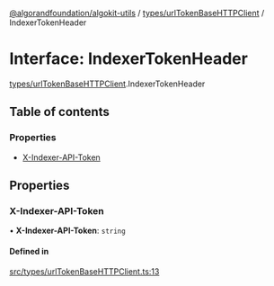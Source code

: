 [@algorandfoundation/algokit-utils](../index.md) / [types/urlTokenBaseHTTPClient](../modules/types_urlTokenBaseHTTPClient.md) / IndexerTokenHeader

# Interface: IndexerTokenHeader

[types/urlTokenBaseHTTPClient](../modules/types_urlTokenBaseHTTPClient.md).IndexerTokenHeader

## Table of contents

### Properties

- [X-Indexer-API-Token](types_urlTokenBaseHTTPClient.IndexerTokenHeader.md#x-indexer-api-token)

## Properties

### X-Indexer-API-Token

• **X-Indexer-API-Token**: `string`

#### Defined in

[src/types/urlTokenBaseHTTPClient.ts:13](https://github.com/algorandfoundation/algokit-utils-ts/blob/main/src/types/urlTokenBaseHTTPClient.ts#L13)
